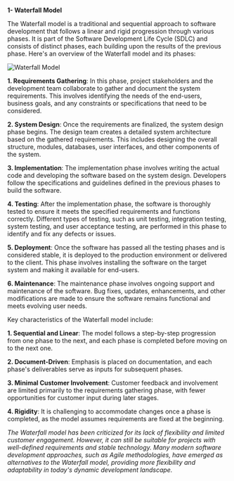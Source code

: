 **1- Waterfall Model**

The Waterfall model is a traditional and sequential approach to software development that follows a linear and rigid progression through various phases. It is part of the Software Development Life Cycle (SDLC) and consists of distinct phases, each building upon the results of the previous phase. Here's an overview of the Waterfall model and its phases:

![Waterfall Model](https://github.com/fayzdeveloper/SDLC-Models/assets/46987677/a7afca51-b633-433e-aaf3-9330f3097fa5)

  **1. Requirements Gathering**: In this phase, project stakeholders and the development team collaborate to gather and document the system requirements. This involves identifying the needs of the end-users, business goals, and any constraints or specifications that need to be considered.
  
  **2. System Design**: Once the requirements are finalized, the system design phase begins. The design team creates a detailed system architecture based on the gathered requirements. This includes designing the overall structure, modules, databases, user interfaces, and other components of the system.
  
  **3. Implementation**: The implementation phase involves writing the actual code and developing the software based on the system design. Developers follow the specifications and guidelines defined in the previous phases to build the software.
  
  **4. Testing**: After the implementation phase, the software is thoroughly tested to ensure it meets the specified requirements and functions correctly. Different types of testing, such as unit testing, integration testing, system testing, and user acceptance testing, are performed in this phase to identify and fix any defects or issues.
  
  **5. Deployment**: Once the software has passed all the testing phases and is considered stable, it is deployed to the production environment or delivered to the client. This phase involves installing the software on the target system and making it available for end-users.
  
  **6. Maintenance**: The maintenance phase involves ongoing support and maintenance of the software. Bug fixes, updates, enhancements, and other modifications are made to ensure the software remains functional and meets evolving user needs.

Key characteristics of the Waterfall model include:

  **1. Sequential and Linear**: The model follows a step-by-step progression from one phase to the next, and each phase is completed before moving on to the next one.
  
  **2. Document-Driven**: Emphasis is placed on documentation, and each phase's deliverables serve as inputs for subsequent phases.
  
  **3. Minimal Customer Involvement**: Customer feedback and involvement are limited primarily to the requirements gathering phase, with fewer opportunities for customer input during later stages.
  
  **4. Rigidity**: It is challenging to accommodate changes once a phase is completed, as the model assumes requirements are fixed at the beginning.

_The Waterfall model has been criticized for its lack of flexibility and limited customer engagement. However, it can still be suitable for projects with well-defined requirements and stable technology. Many modern software development approaches, such as Agile methodologies, have emerged as alternatives to the Waterfall model, providing more flexibility and adaptability in today's dynamic development landscape._

